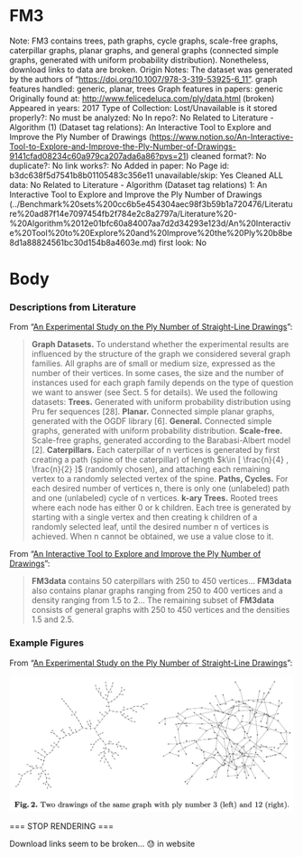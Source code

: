 # FM3

Note: FM3 contains trees, path graphs, cycle graphs, scale-free graphs, caterpillar graphs, planar graphs, and general graphs (connected simple graphs, generated with uniform probability distribution). Nonetheless, download links to data are broken.
Origin Notes: The dataset was generated by the authors of “https://doi.org/10.1007/978-3-319-53925-6_11”.
graph features handled: generic, planar, trees
Graph features in papers: generic
Originally found at: http://www.felicedeluca.com/ply/data.html (broken)
Appeared in years: 2017
Type of Collection: Lost/Unavailable
is it stored properly?: No
must be analyzed: No
In repo?: No
Related to Literature - Algorithm (1) (Dataset tag relations): An Interactive Tool to Explore and Improve the Ply Number of Drawings (https://www.notion.so/An-Interactive-Tool-to-Explore-and-Improve-the-Ply-Number-of-Drawings-9141cfad08234c60a979ca207ada6a86?pvs=21)
cleaned format?: No
duplicate?: No
link works?: No
Added in paper: No
Page id: b3dc638f5d7541b8b01105483c356e11
unavailable/skip: Yes
Cleaned ALL data: No
Related to Literature - Algorithm (Dataset tag relations) 1: An Interactive Tool to Explore and Improve the Ply Number of Drawings (../Benchmark%20sets%200cc6b5e454304aec98f3b59b1a720476/Literature%20ad87f14e7097454fb2f784e2c8a2797a/Literature%20-%20Algorithm%2012e01bfc60a84007aa7d2d34293e123d/An%20Interactive%20Tool%20to%20Explore%20and%20Improve%20the%20Ply%20b8be8d1a88824561bc30d154b8a4603e.md)
first look: No

# Body

### Descriptions from Literature

From “[An Experimental Study on the Ply Number of Straight-Line Drawings](https://doi.org/10.1007/978-3-319-53925-6_11)”:

> **Graph Datasets.** To understand whether the experimental results are influenced by the structure of the graph we considered several graph families. All graphs are of small or medium size, expressed as the number of their vertices. In some cases, the size and the number of instances used for each graph family depends on the type of question we want to answer (see Sect. 5 for details). We used the following datasets:
**Trees.** Generated with uniform probability distribution using Pru ̈fer sequences [28].
**Planar.** Connected simple planar graphs, generated with the OGDF library [6].
**General.** Connected simple graphs, generated with uniform probability distribution.
**Scale-free.** Scale-free graphs, generated according to the Barabasi-Albert model [2].
**Caterpillars.** Each caterpillar of n vertices is generated by first creating a path (spine of the caterpillar) of length $k\in [ \frac{n}{4} , \frac{n}{2} ]$ (randomly chosen), and attaching each remaining vertex to a randomly selected vertex of the spine.
**Paths, Cycles.** For each desired number of vertices n, there is only one (unlabeled) path and one (unlabeled) cycle of n vertices.
**k-ary Trees.** Rooted trees where each node has either 0 or k children. Each tree is generated by starting with a single vertex and then creating k children of a randomly selected leaf, until the desired number n of vertices is achieved. When n cannot be obtained, we use a value close to it.
> 

From “[An Interactive Tool to Explore and Improve the Ply Number of Drawings](https://doi.org/10.1007/978-3-319-73915-1_4)”:

> **FM3data** contains 50 caterpillars with 250 to 450 vertices… **FM3data** also contains planar graphs ranging from 250 to 400 vertices and a density ranging from 1.5 to 2… The remaining subset of **FM3data** consists of general graphs with 250 to 450 vertices and the densities 1.5 and 2.5.
> 

### Example Figures

From “[An Experimental Study on the Ply Number of Straight-Line Drawings](https://doi.org/10.1007/978-3-319-53925-6_11)”:

![Screen Shot 2023-08-16 at 3.26.01 PM.png](FM3%20b3dc638f5d7541b8b01105483c356e11/Screen_Shot_2023-08-16_at_3.26.01_PM.png)

=== STOP RENDERING ===

Download links seem to be broken… 😓 in website